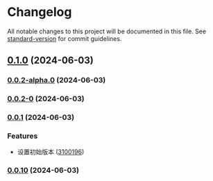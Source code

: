 # Changelog

All notable changes to this project will be documented in this file. See [standard-version](https://github.com/conventional-changelog/standard-version) for commit guidelines.

## [0.1.0](https://github.com/tedming9527/typeof/compare/v0.0.2-alpha.0...v0.1.0) (2024-06-03)

### [0.0.2-alpha.0](https://github.com/tedming9527/typeof/compare/v0.0.2-0...v0.0.2-alpha.0) (2024-06-03)

### [0.0.2-0](https://github.com/tedming9527/typeof/compare/v0.0.1...v0.0.2-0) (2024-06-03)

### [0.0.1](https://github.com/tedming9527/typeof/compare/v0.0.10...v0.0.1) (2024-06-03)


### Features

* 设置初始版本 ([3100196](https://github.com/tedming9527/typeof/commit/31001964f67275c3ed8ba53ca8918bf7679ef747))

### [0.0.10](https://github.com/tedming9527/typeof/compare/v0.0.9...v0.0.10) (2024-06-03)
